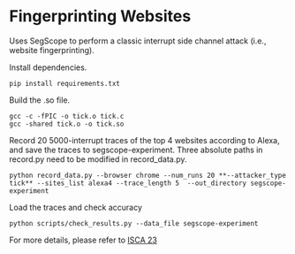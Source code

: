 # Fingerprinting Websites

Uses SegScope to perform a classic interrupt side channel attack (i.e., website fingerprinting).

Install dependencies.
```
pip install requirements.txt
```

Build the .so file.
```
gcc -c -fPIC -o tick.o tick.c
gcc -shared tick.o -o tick.so
```

Record 20 5000-interrupt traces of the top 4 websites according to Alexa, and save the traces to segscope-experiment. Three absolute paths in record.py need to be modified in record_data.py.
```
python record_data.py --browser chrome --num_runs 20 **--attacker_type tick** --sites_list alexa4 --trace_length 5  --out_directory segscope-experiment
```

Load the traces and check accuracy
```
python scripts/check_results.py --data_file segscope-experiment
```


For more details, please refer to [ISCA 23](https://github.com/jackcook/bigger-fish)
